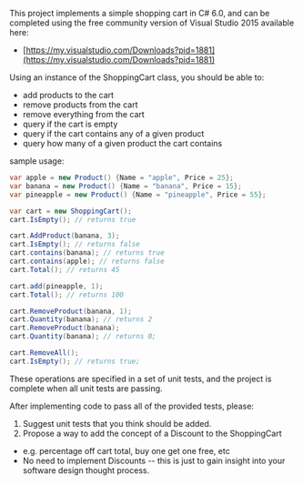 This project implements a simple shopping cart in C# 6.0, and can be completed 
using the free community version of Visual Studio 2015 available here: 
* [https://my.visualstudio.com/Downloads?pid=1881](https://my.visualstudio.com/Downloads?pid=1881) 

Using an instance of the ShoppingCart class, you should be able to:
* add products to the cart
* remove products from the cart
* remove everything from the cart
* query if the cart is empty
* query if the cart contains any of a given product
* query how many of a given product the cart contains

sample usage:
``` c#
var apple = new Product() {Name = "apple", Price = 25};
var banana = new Product() {Name = "banana", Price = 15};
var pineapple = new Product() {Name = "pineapple", Price = 55};

var cart = new ShoppingCart();
cart.IsEmpty(); // returns true

cart.AddProduct(banana, 3);
cart.IsEmpty(); // returns false
cart.contains(banana); // returns true
cart.contains(apple); // returns false
cart.Total(); // returns 45

cart.add(pineapple, 1);
cart.Total(); // returns 100

cart.RemoveProduct(banana, 1);
cart.Quantity(banana); // returns 2
cart.RemoveProduct(banana);
cart.Quantity(banana); // returns 0;

cart.RemoveAll();
cart.IsEmpty(); // returns true;

```

These operations are specified in a set of unit tests, and the project is complete when all unit tests are passing.

After implementing code to pass all of the provided tests, please:
1. Suggest unit tests that you think should be added.
2. Propose a way to add the concept of a Discount to the ShoppingCart 
* e.g. percentage off cart total, buy one get one free, etc
* No need to implement Discounts -- this is just to gain insight into your software design thought process.
